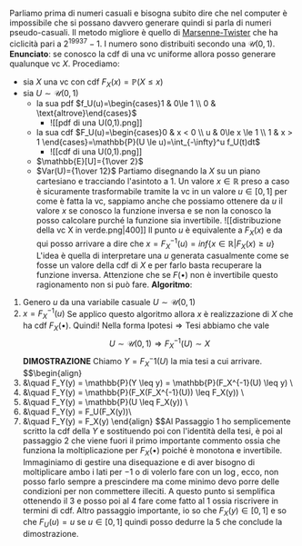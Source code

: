 Parliamo prima di numeri casuali e bisogna subito dire che nel computer è impossibile che si possano davvero generare quindi si parla di numeri pseudo-casuali. Il metodo migliore è quello di [Marsenne-Twister](https://en.wikipedia.org/wiki/Mersenne_Twister) che ha ciclicità pari a $2^{19937}-1$. I numero sono distribuiti secondo una $\mathcal{U}(0,1)$. 
**Enunciato**: se conosco la cdf di una vc uniforme allora posso generare qualunque vc $X$.
Procediamo:
+ sia $X$ una vc con cdf $F_X(x)=\mathbb{P}(X\le x)$ 
+ sia $U \sim \mathcal{U}(0,1)$
	+ la sua pdf $f_U(u)=\begin{cases}1 & 0\le 1 \\ 0 & \text{altrove}\end{cases}$
		+ ![[pdf di una U(0,1).png]]
	+ la sua cdf $F_U(u)=\begin{cases}0 & x < 0 \\ u & 0\le x \le 1 \\ 1 & x > 1 \end{cases}=\mathbb{P}(U \le u)=\int_{-\infty}^u f_U(t)dt$  
		+ ![[cdf di una U(0,1).png]]
	+ $\mathbb{E}[U]={1\over 2}$
	+ $Var(U)={1\over 12}$
Partiamo disegnando la $X$ su un piano cartesiano e tracciando l'asintoto a $1$. Un valore $x\in \mathbb{R}$ preso a caso è sicuramente trasformabile tramite la vc in un valore $u \in [0,1]$ per come è fatta la vc, sappiamo anche che possiamo ottenere da $u$ il valore $x$ se conosco la funzione inversa e se non la conosco la posso calcolare purché la funzione sia invertibile.
![[distribuzione della vc X in verde.png|400]]
Il punto $u$ è equivalente a $F_X(x)$ e da qui posso arrivare a dire che $x=F_X^{-1}(u)=inf\big\{ x\in \mathbb{R}| F_X(x) \geq u \big\}$
L'idea è quella di interpretare una $u$ generata casualmente come se fosse un valore della cdf di $X$ e per farlo basta recuperare la funzione inversa. Attenzione che se $F(\bullet)$ non è invertibile questo ragionamento non si può fare. 
**Algoritmo**:
1. Genero $u$ da una variabile casuale $U\sim \mathcal{U}(0,1)$
2. $x=F_X^{-1}(u)$
Se applico questo algoritmo allora $x$ è realizzazione di $X$ che ha cdf $F_X(\bullet)$.
Quindi! Nella forma $\text{Ipotesi} \Rightarrow \text{Tesi}$ abbiamo che vale $$U\sim \mathcal{U}(0,1) \Rightarrow F_X^{-1}(U) \sim X$$
**DIMOSTRAZIONE**
Chiamo $Y=F_X^-1{}(U)$ la mia tesi a cui arrivare. 
$$\begin{align}
1. &\quad F_Y(y) = \mathbb{P}(Y \leq y) = \mathbb{P}(F_X^{-1}(U) \leq y) \\
2. &\quad F_Y(y) = \mathbb{P}(F_X(F_X^{-1}(U)) \leq F_X(y)) \\
3. &\quad F_Y(y) = \mathbb{P}(U \leq F_X(y)) \\
4. &\quad F_Y(y) = F_U(F_X(y))\\
5. &\quad F_Y(y) = F_X(y)
\end{align}
$$Al Passaggio $1$ ho semplicemente scritto la cdf della $Y$ e sostituendo poi con l'identità della tesi, è poi al passaggio $2$ che viene fuori il primo importante commento ossia che funziona la moltiplicazione per $F_X(\bullet)$ poiché è monotona e invertibile. Immaginiamo di gestire una disequazione e di aver bisogno di moltiplicare ambo i lati per $-1$ o di volerlo fare con un $\log$, ecco, non posso farlo sempre a prescindere ma come minimo devo porre delle condizioni per non commettere illeciti. A questo punto si semplifica ottenendo il $3$ e posso poi al $4$ fare come fatto al $1$ ossia riscrivere in termini di cdf. Altro passaggio importante, io so che $F_X(y)\in [0,1]$ e so che $F_U(u) = u \text{ se } u\in[0,1]$ quindi posso dedurre la 5 che conclude la dimostrazione.   